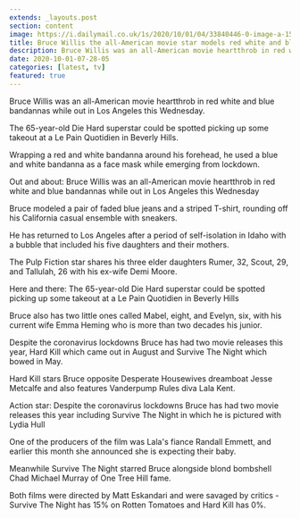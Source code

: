 ```yaml
---
extends: _layouts.post
section: content
image: https://i.dailymail.co.uk/1s/2020/10/01/04/33840446-0-image-a-15_1601522163375.jpg 
title: Bruce Willis the all-American movie star models red white and blue bandannas as he picks up takeout 
description: Bruce Willis was an all-American movie heartthrob in red white and blue bandannas while out in Los Angeles this Wednesday. The 65-year-old could be spotted  picking up some takeout. 
date: 2020-10-01-07-28-05 
categories: [latest, tv] 
featured: true 
--- 
```

Bruce Willis was an all-American movie heartthrob in red white and blue bandannas while out in Los Angeles this Wednesday.

The 65-year-old Die Hard superstar could be spotted picking up some takeout at a Le Pain Quotidien in Beverly Hills.

Wrapping a red and white bandanna around his forehead, he used a blue and white bandanna as a face mask while emerging from lockdown.

Out and about: Bruce Willis was an all-American movie heartthrob in red white and blue bandannas while out in Los Angeles this Wednesday

Bruce modeled a pair of faded blue jeans and a striped T-shirt, rounding off his California casual ensemble with sneakers.

He has returned to Los Angeles after a period of self-isolation in Idaho with a bubble that included his five daughters and their mothers.

The Pulp Fiction star shares his three elder daughters Rumer, 32, Scout, 29, and Tallulah, 26 with his ex-wife Demi Moore.

Here and there: The 65-year-old Die Hard superstar could be spotted picking up some takeout at a Le Pain Quotidien in Beverly Hills

Bruce also has two little ones called Mabel, eight, and Evelyn, six, with his current wife Emma Heming who is more than two decades his junior.

Despite the coronavirus lockdowns Bruce has had two movie releases this year, Hard Kill which came out in August and Survive The Night which bowed in May.

Hard Kill stars Bruce opposite Desperate Housewives dreamboat Jesse Metcalfe and also features Vanderpump Rules diva Lala Kent.

Action star: Despite the coronavirus lockdowns Bruce has had two movie releases this year including Survive The Night in which he is pictured with Lydia Hull

One of the producers of the film was Lala's fiance Randall Emmett, and earlier this month she announced she is expecting their baby.

Meanwhile Survive The Night starred Bruce alongside blond bombshell Chad Michael Murray of One Tree Hill fame.

Both films were directed by Matt Eskandari and were savaged by critics - Survive The Night has 15% on Rotten Tomatoes and Hard Kill has 0%.


